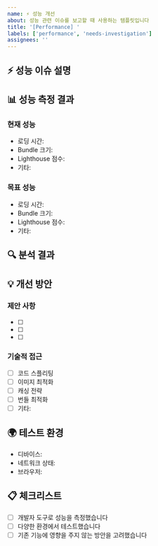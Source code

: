 ```yaml
---
name: ⚡ 성능 개선
about: 성능 관련 이슈를 보고할 때 사용하는 템플릿입니다
title: '[Performance] '
labels: ['performance', 'needs-investigation']
assignees: ''
---
```


## ⚡ 성능 이슈 설명
<!-- 어떤 성능 문제를 발견했는지 설명해주세요 -->

## 📊 성능 측정 결과
<!-- 구체적인 수치가 있다면 제공해주세요 -->

### 현재 성능
- 로딩 시간: 
- Bundle 크기: 
- Lighthouse 점수: 
- 기타: 

### 목표 성능
- 로딩 시간: 
- Bundle 크기: 
- Lighthouse 점수: 
- 기타: 

## 🔍 분석 결과
<!-- 성능 문제의 원인을 분석한 내용을 적어주세요 -->

## 💡 개선 방안
### 제안 사항
- [ ] 
- [ ] 
- [ ] 

### 기술적 접근
- [ ] 코드 스플리팅
- [ ] 이미지 최적화
- [ ] 캐싱 전략
- [ ] 번들 최적화
- [ ] 기타: 

## 🌍 테스트 환경
- 디바이스: 
- 네트워크 상태: 
- 브라우저: 

## 📋 체크리스트
- [ ] 개발자 도구로 성능을 측정했습니다
- [ ] 다양한 환경에서 테스트했습니다
- [ ] 기존 기능에 영향을 주지 않는 방안을 고려했습니다